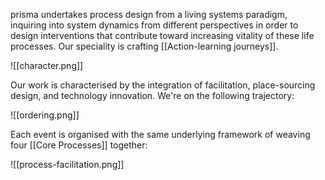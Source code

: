 prisma undertakes process design from a living systems paradigm, inquiring into system dynamics from different perspectives in order to design interventions that contribute toward increasing vitality of these life processes. Our speciality is crafting [[Action-learning journeys]].

![[character.png]]

Our work is characterised by the integration of facilitation, place-sourcing design, and technology innovation. We're on the following trajectory:

![[ordering.png]]

Each event is organised with the same underlying framework of weaving four [[Core Processes]] together: 

![[process-facilitation.png]]